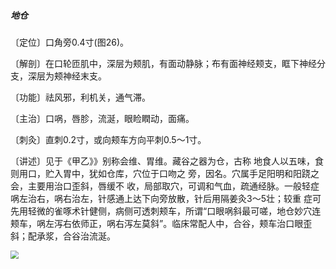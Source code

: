 ##### 地仓

〔定位〕口角旁0.4寸(图26)。

〔解剖〕在口轮匝肌中，深层为颊肌，有面动静脉；布有面神经颊支，眶下神经分支，深层为颊神经末支。

〔功能〕祛风邪，利机关，通气滞。

〔主治〕口㖞，唇胗，流涎，眼睑瞤动，面痛。

〔刺灸〕直刺0.2寸，或向颊车方向平刺0.5〜1寸。

〔讲述〕见于《甲乙》》别称会维、胃维。藏谷之器为仓，古称 地食人以五味，食则用口，贮入胃中，犹如仓库，穴位于口吻之 旁，因名。穴属手足阳明和阳跷之会，主要用治口歪斜，唇缓不 收，局部取穴，可调和气血，疏通经脉。一般轻症㖞左治右，㖞右治左，针感通上达下向旁放散，针后用隔姜灸3〜5壮；较重 症可先用轻微的雀啄术针健侧，病侧可透刺颊车，所谓“口眼㖞斜最可嗟，地仓妙穴连颊车，㖞左泻右依师正，㖞右泻左莫斜”。临床常配人中，合谷，颊车治口眼歪斜；配承浆，合谷治流涎。

<img src="img/图26.jpg" style="zoom:80%;" />
